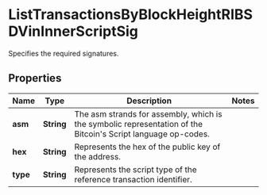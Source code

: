 

# ListTransactionsByBlockHeightRIBSDVinInnerScriptSig

Specifies the required signatures.

## Properties

| Name | Type | Description | Notes |
|------------ | ------------- | ------------- | -------------|
|**asm** | **String** | The asm strands for assembly, which is the symbolic representation of the Bitcoin&#39;s Script language op-codes. |  |
|**hex** | **String** | Represents the hex of the public key of the address. |  |
|**type** | **String** | Represents the script type of the reference transaction identifier. |  |



